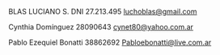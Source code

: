 BLAS LUCIANO S.
DNI 27.213.495
luchoblas@gmail.com

Cynthia Domínguez 
28090643
cynet80@yahoo.com.ar

Pablo Ezequiel Bonatti 
38862692
Pabloebonatti@live.com.ar
